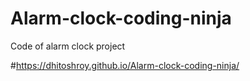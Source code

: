 # Alarm-clock-coding-ninja
Code of alarm clock project

#https://dhitoshroy.github.io/Alarm-clock-coding-ninja/
